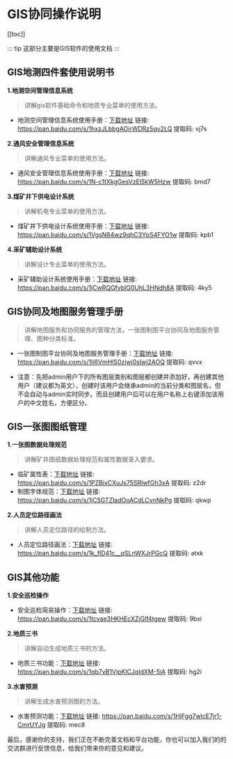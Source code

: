 # GIS协同操作说明
[[toc]]

::: tip
这部分主要是GIS软件的使用文档
:::


## GIS地测四件套使用说明书

**1.地测空间管理信息系统**

> 讲解gis软件基础命令和地质专业菜单的使用方法。
- 地测空间管理信息系统使用手册：[下载地址](https://pan.baidu.com/s/1hxzJLbbgAOirWDRz5qv2LQ) 链接: https://pan.baidu.com/s/1hxzJLbbgAOirWDRz5qv2LQ 提取码: vj7s



**2.通风安全管理信息系统**

> 讲解通风专业菜单的使用方法。
- 通风安全管理信息系统使用手册：[下载地址](https://pan.baidu.com/s/1N-c1tXkgGesVzEI5kW5Hzw) 链接: https://pan.baidu.com/s/1N-c1tXkgGesVzEI5kW5Hzw 提取码: bmd7


**3.煤矿井下供电设计系统**

> 讲解机电专业菜单的使用方法。
- 煤矿井下供电设计系统使用手册：[下载地址](https://pan.baidu.com/s/1VgsN84wz9qhC3YpS4FYO1w) 链接: https://pan.baidu.com/s/1VgsN84wz9qhC3YpS4FYO1w 提取码: kpb1


**4.采矿辅助设计系统**

> 讲解设计专业菜单的使用方法。
- 采矿辅助设计系统使用手册：[下载地址](https://pan.baidu.com/s/1jCwRQGfvblG0UhL3HNdh8A) 链接: https://pan.baidu.com/s/1jCwRQGfvblG0UhL3HNdh8A 提取码: 4ky5

## GIS协同及地图服务管理手册

> 讲解地图服务和协同服务的管理方法，一张图制图平台协同及地图服务管理、图种分类标准。
- 一张图制图平台协同及地图服务管理手册：[下载地址](https://pan.baidu.com/s/1Ij6VmHlS0zjwj0sIwi2AOQ) 链接: https://pan.baidu.com/s/1Ij6VmHlS0zjwj0sIwi2AOQ 提取码: qvvx

- 注意：先把admin用户下的所有图层类别和图层都创建并添加好，再创建其他用户（建议都为英文），创建时该用户会继承admin的当前分类和图层名，但不会自动与admin实时同步。而且创建用户后可以在用户名称上右键添加该用户的中文姓名，方便区分。


## GIS一张图图纸管理

**1.一张图数据处理规范**

> 讲解矿井图纸数据处理规范和属性数据录入要求。
- 临矿属性表：[下载地址](https://pan.baidu.com/s/1PZBixCXuJs75SRlwfGh3xA) 链接: https://pan.baidu.com/s/1PZBixCXuJs75SRlwfGh3xA 提取码: z2dr
- 制图字体规范：[下载地址](https://pan.baidu.com/s/1jC5GTZladOoACdLCvnNkPg) 链接: https://pan.baidu.com/s/1jC5GTZladOoACdLCvnNkPg 提取码: qkwp


**2.人员定位路径画法**

> 讲解人员定位路径的绘制方法。
- 人员定位路径画法：[下载地址](https://pan.baidu.com/s/1k_flD41c__qSLnWXJrPGcQ) 链接: https://pan.baidu.com/s/1k_flD41c__qSLnWXJrPGcQ 提取码: atxk

## GIS其他功能

**1.安全巡检操作**

- 安全巡检简易操作：[下载地址](https://pan.baidu.com/s/1tcvae3HKHEcXZjGlf4tgew) 链接: https://pan.baidu.com/s/1tcvae3HKHEcXZjGlf4tgew 提取码: 9bxi

**2.地质三书**

> 讲解自动生成地质三书的方法。
- 地质三书功能：[下载地址](https://pan.baidu.com/s/1qb7vB1VipKlCJqIdXM-5iA) 链接: https://pan.baidu.com/s/1qb7vB1VipKlCJqIdXM-5iA 提取码: hg2i

**3.水害预测**

> 讲解生成水害预测图的方法。
- 水害预测功能：[下载地址](https://pan.baidu.com/s/1HjFgg7wlcE7jr1-CmrUYJg) 链接: https://pan.baidu.com/s/1HjFgg7wlcE7jr1-CmrUYJg 提取码: mec8



最后，感谢你的支持，我们正在不断完善文档和平台功能，你也可以加入我们的的交流群进行反馈信息，给我们带来你的意见和建议。